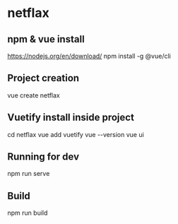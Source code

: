 # netflax

## npm & vue install
https://nodejs.org/en/download/
npm install -g @vue/cli

## Project creation
vue create netflax

## Vuetify install inside project
cd netflax
vue add vuetify
vue --version
vue ui

## Running for dev
npm run serve

## Build
npm run build

